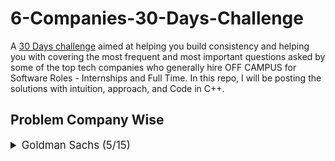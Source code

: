 # 6-Companies-30-Days-Challenge
A [30 Days challenge](https://www.proelevate.in/competition/6-companies-30-days-challenge)  aimed at helping you build consistency and helping you with covering the most frequent and most important questions asked by some of the top tech companies who generally hire OFF CAMPUS for Software Roles - Internships and Full Time.
In this repo, I will be posting the solutions with intuition, approach, and Code in C++.

## Problem Company Wise

<details>
<summary style="font-size: 1.2em">Goldman Sachs (5/15)</summary>
  
Sr  | [Problems](https://github.com/07-Atharv/6-Companies-30-Days-Challenge/blob/main/Goldman%20Sachs/README.md)                                                                                     | TryIt                                                                                                                                     | Status
----|---------------------------------------------------------------------------------------------------------------------------|-------------------------------------------------------------------------------------------------------------------------------------------|---------
1   | [2513. Minimize the Maximum of Two Arrays](https://github.com/07-Atharv/6-Companies-30-Days-Challenge/blob/main/Goldman%20Sachs/2513MinimizetheMaximumofTwoArrays.cpp)                                                     |  [![LeetCode](https://img.shields.io/badge/LeetCode-000000?style=for-the-badge&logo=LeetCode&logoColor=#d16c06)](https://leetcode.com/problems/minimize-the-maximum-of-two-arrays/description/)| ✔️
2   | [Find Missing And Repeating](https://github.com/07-Atharv/6-Companies-30-Days-Challenge/blob/main/Goldman%20Sachs/findmissingandrepeadting.cpp)                                                     |  [![GeeksForGeeks](https://img.shields.io/badge/GeeksforGeeks-gray?style=for-the-badge&logo=geeksforgeeks&logoColor=35914c)](https://practice.geeksforgeeks.org/problems/find-missing-and-repeating2512/1)| ✔️
3   | [216. Combinations Sum III ](https://github.com/07-Atharv/6-Companies-30-Days-Challenge/blob/main/Goldman%20Sachs/combinations3.cpp)                                                     |  [![LeetCode](https://img.shields.io/badge/LeetCode-000000?style=for-the-badge&logo=LeetCode&logoColor=#d16c06)](https://leetcode.com/problems/combination-sum-iii/)| ✔️
4   | [2933 High Access Employees ](https://github.com/07-Atharv/6-Companies-30-Days-Challenge/blob/main/Goldman%20Sachs/highaccessemployee.cpp)                                                     |  [![LeetCode](https://img.shields.io/badge/LeetCode-000000?style=for-the-badge&logo=LeetCode&logoColor=#d16c06)](https://leetcode.com/problems/high-access-employees/)| ✔️
5   | [17. Letter Combinations of a Phone Number](https://github.com/07-Atharv/6-Companies-30-Days-Challenge/blob/main/Goldman%20Sachs/phonenumbercombinations.cpp)                                                     |  [![LeetCode](https://img.shields.io/badge/LeetCode-000000?style=for-the-badge&logo=LeetCode&logoColor=#d16c06)](https://leetcode.com/problems/letter-combinations-of-a-phone-number/)| ✔️
6   | [Run length Encoding](https://github.com/07-Atharv/6-Companies-30-Days-Challenge/blob/main/Goldman%20Sachs/phonenumbercombinations.cpp)                                                     |  [[!GeeksForGeeks](https://img.shields.io/badge/GeeksforGeeks-gray?style=for-the-badge&logo=geeksforgeeks&logoColor=35914c)](https://www.geeksforgeeks.org/problems/run-length-encoding/1)| ✔️
</details>
